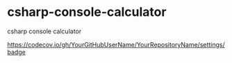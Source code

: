 # csharp-console-calculator
csharp console calculator

https://codecov.io/gh/YourGitHubUserName/YourRepositoryName/settings/badge

